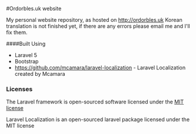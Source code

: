#Ordorbles.uk website

My personal website repository, as hosted on http://ordorbles.uk
Korean translation is not finished yet, if there are any errors please email me and I'll fix them.

####Built Using
+ Laravel 5 
+ Bootstrap
+ https://github.com/mcamara/laravel-localization - Laravel Localization created by Mcamara
### Licenses 

The Laravel framework is open-sourced software licensed under the [MIT license](http://opensource.org/licenses/MIT)

Laravel Localization is an open-sourced laravel package licensed under the MIT license
